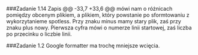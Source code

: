 ###Zadanie 1.14
Zapis @@ -33,7 +33,6 @@ mówi nam o różnicach pomiędzy obcenym plikiem,
a plikiem, który powstanie po sformtowaniu z wykorzytanieme spotless.
Przy znaku minus mamy stary plik, zaś przy znaku plus nowy. Pierwsza cyfra 
mówi o numerze linii startowej, zaś liczba po przecinku o liczbie linii.

###Zadanie 1.2
Google formatter ma trochę mniejsze wcięcia.